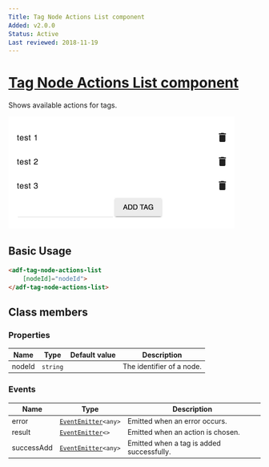```yaml
---
Title: Tag Node Actions List component
Added: v2.0.0
Status: Active
Last reviewed: 2018-11-19
---
```


# [Tag Node Actions List component](../../../lib/content-services/src/lib/tag/tag-actions.component.ts "Defined in tag-actions.component.ts")

Shows available actions for tags.

![Custom columns](../../docassets/images/tag3.png)

## Basic Usage

```html
<adf-tag-node-actions-list 
    [nodeId]="nodeId">
</adf-tag-node-actions-list>
```

## Class members

### Properties

| Name | Type | Default value | Description |
| ---- | ---- | ------------- | ----------- |
| nodeId | `string` |  | The identifier of a node. |

### Events

| Name | Type | Description |
| ---- | ---- | ----------- |
| error | [`EventEmitter`](https://angular.io/api/core/EventEmitter)`<any>` | Emitted when an error occurs. |
| result | [`EventEmitter`](https://angular.io/api/core/EventEmitter)`<>` | Emitted when an action is chosen. |
| successAdd | [`EventEmitter`](https://angular.io/api/core/EventEmitter)`<any>` | Emitted when a tag is added successfully. |
